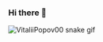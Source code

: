 ### Hi there 👋

<!--
**VitaliiPopov00/VitaliiPopov00** is a ✨ _special_ ✨ repository because its `README.md` (this file) appears on your GitHub profile.

Here are some ideas to get you started:

- 🔭 I’m currently working on ...
- 🌱 I’m currently learning ...
- 👯 I’m looking to collaborate on ...
- 🤔 I’m looking for help with ...
- 💬 Ask me about ...
- 📫 How to reach me: ...
- 😄 Pronouns: ...
- ⚡ Fun fact: ...
-->
![VitaliiPopov00 snake gif](https://github.com/VitaliiPopov00/VitaliiPopov00/blob/output/github-contribution-grid-snake.gif)
